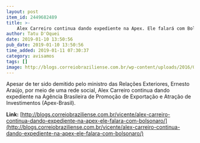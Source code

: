 ```yaml
---
layout: post
item_id: 2449682489
title: >-
    Alex Carreiro continua dando expediente na Apex. Ele falará com Bolsonaro
author: Tatu D'Oquei
date: 2019-01-10 13:50:56
pub_date: 2019-01-10 13:50:56
time_added: 2019-01-11 07:30:37
category: avisamos
tags: []
image: http://blogs.correiobraziliense.com.br/wp-content/uploads/2016/06/avatar_vicente.png
---
```


Apesar de ter sido demitido pelo ministro das Relações Exteriores, Ernesto Araújo, por meio de uma rede social, Alex Carreiro continua dando expediente na Agência Brasileira de Promoção de Exportação e Atração de Investimentos (Apex-Brasil).

**Link:** [http://blogs.correiobraziliense.com.br/vicente/alex-carreiro-continua-dando-expediente-na-apex-ele-falara-com-bolsonaro/](http://blogs.correiobraziliense.com.br/vicente/alex-carreiro-continua-dando-expediente-na-apex-ele-falara-com-bolsonaro/)

